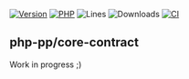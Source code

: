 [![Version](https://img.shields.io/badge/version-0.0.0-blueviolet.svg)](https://github.com/php-pp/core/tree/0.0.0)
[![PHP](https://img.shields.io/badge/php-^7.4||^8.0-blue.svg)](https://php.net)
![Lines](https://img.shields.io/badge/code%20lines-1,413-blue.svg)
![Downloads](https://poser.pugx.org/php-pp/core-contract/downloads)
[![CI](https://github.com/php-pp/core-contract/actions/workflows/ci.yml/badge.svg?branch=master)](https://github.com/php-pp/core-contract/actions/workflows/ci.yml)

## php-pp/core-contract

Work in progress ;)
